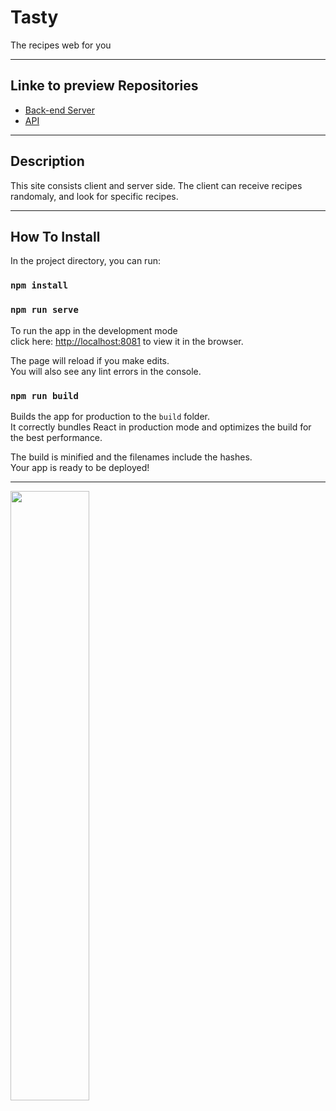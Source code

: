 
# Tasty

The recipes web for you
____________________________________________


## Linke to preview Repositories

- [Back-end Server](https://github.com/SISE-Web-Development-Environments/assignment-3-2-yarin-dana)
- [API](https://app.swaggerhub.com/apis-docs/danaSror/Assigment3.1/1.0.0)

---

##  Description

 This site consists client and server side. 
 The client can receive recipes randomaly, and look for specific recipes.

---

##  How To Install



In the project directory, you can run:

### `npm install`
### `npm run serve`

To run the app in the development mode<br>
click here:  [http://localhost:8081](http://localhost:8081) to view it in the browser.<br>

The page will reload if you make edits.<br>
You will also see any lint errors in the console.

### `npm run build`

Builds the app for production to the `build` folder.<br>
It correctly bundles React in production mode and optimizes the build for the best performance.

The build is minified and the filenames include the hashes.<br>
Your app is ready to be deployed!

---
<img src="https://res.cloudinary.com/dfgjujaok/image/upload/v1613388480/Screenshot_9_x3qjax.jpg" height=50% width=50%  />




